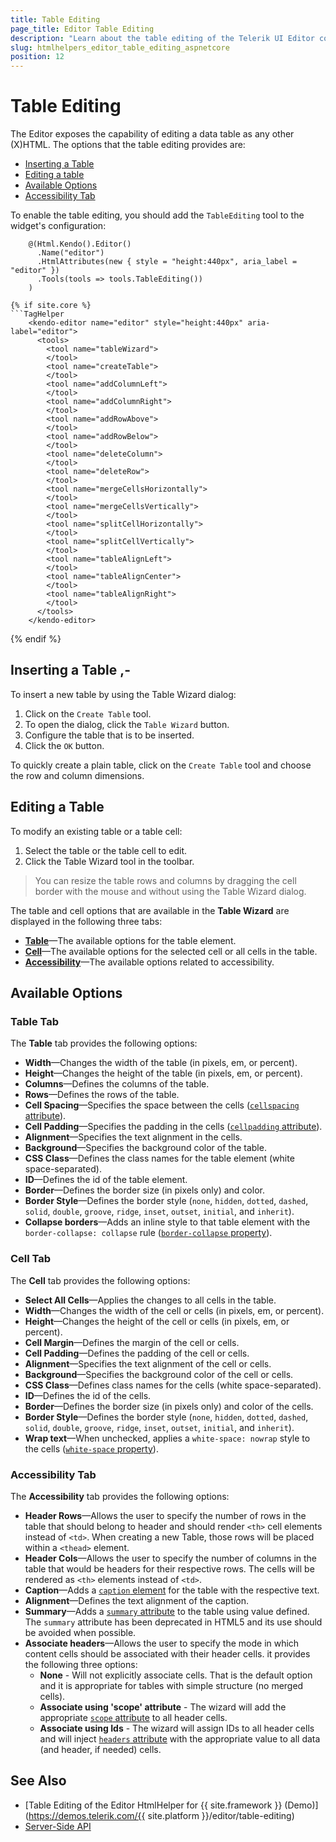 ```yaml
---
title: Table Editing
page_title: Editor Table Editing
description: "Learn about the table editing of the Telerik UI Editor component for {{ site.framework }}."
slug: htmlhelpers_editor_table_editing_aspnetcore
position: 12
---
```


# Table Editing

The Editor exposes the capability of editing a data table as any other (X)HTML. The options that the table editing provides are:

* [Inserting a Table](#inserting-a-table)
* [Editing a table](#editing-a-table)
* [Available Options](#available-options)
* [Accessibility Tab](#accessibility-tab)

To enable the table editing, you should add the `TableEditing` tool to the widget's configuration:

```HtmlHelper
    @(Html.Kendo().Editor()
      .Name("editor")
      .HtmlAttributes(new { style = "height:440px", aria_label = "editor" })
      .Tools(tools => tools.TableEditing())
    )
```
```
{% if site.core %}
```TagHelper
    <kendo-editor name="editor" style="height:440px" aria-label="editor">
      <tools>
        <tool name="tableWizard">
        </tool>
        <tool name="createTable">
        </tool>
        <tool name="addColumnLeft">
        </tool>
        <tool name="addColumnRight">
        </tool>
        <tool name="addRowAbove">
        </tool>
        <tool name="addRowBelow">
        </tool>
        <tool name="deleteColumn">
        </tool>
        <tool name="deleteRow">
        </tool>
        <tool name="mergeCellsHorizontally">
        </tool>
        <tool name="mergeCellsVertically">
        </tool>
        <tool name="splitCellHorizontally">
        </tool>
        <tool name="splitCellVertically">
        </tool>
        <tool name="tableAlignLeft">
        </tool>
        <tool name="tableAlignCenter">
        </tool>
        <tool name="tableAlignRight">
        </tool>
      </tools>
    </kendo-editor>
```
{% endif %}

## Inserting a Table ,-

To insert a new table by using the Table Wizard dialog:

1. Click on the `Create Table` tool.
1. To open the dialog, click the `Table Wizard` button.
1. Configure the table that is to be inserted.
1. Click the `OK` button.

To quickly create a plain table, click on the `Create Table` tool and choose the row and column dimensions. 

## Editing a Table

To modify an existing table or a table cell:

1. Select the table or the table cell to edit.
1. Click the Table Wizard tool in the toolbar.

> You can resize the table rows and columns by dragging the cell border with the mouse and without using the Table Wizard dialog.

The table and cell options that are available in the **Table Wizard** are displayed in the following three tabs:

* [**Table**](#table-tab)&mdash;The available options for the table element.
* [**Cell**](#cell-tab)&mdash;The available options for the selected cell or all cells in the table.
* [**Accessibility**](#accessibility-tab)&mdash;The available options related to accessibility.

## Available Options

### Table Tab

The **Table** tab provides the following options:

* **Width**&mdash;Changes the width of the table (in pixels, em, or percent).
* **Height**&mdash;Changes the height of the table (in pixels, em, or percent).
* **Columns**&mdash;Defines the columns of the table.
* **Rows**&mdash;Defines the rows of the table.
* **Cell Spacing**&mdash;Specifies the space between the cells ([`cellspacing` attribute](http://www.w3schools.com/tags/att_table_cellspacing.asp)).
* **Cell Padding**&mdash;Specifies the padding in the cells ([`cellpadding` attribute](http://www.w3schools.com/tags/att_table_cellpadding.asp)).
* **Alignment**&mdash;Specifies the text alignment in the cells.
* **Background**&mdash;Specifies the background color of the table.
* **CSS Class**&mdash;Defines the class names for the table element (white space-separated).
* **ID**&mdash;Defines the id of the table element.
* **Border**&mdash;Defines the border size (in pixels only) and color.
* **Border Style**&mdash;Defines the border style (`none`, `hidden`, `dotted`, `dashed`, `solid`, `double`, `groove`, `ridge`, `inset`, `outset`, `initial`, and `inherit`).
* **Collapse borders**&mdash;Adds an inline style to that table element with the `border-collapse: collapse` rule ([`border-collapse` property](http://www.w3schools.com/cssref/pr_border-collapse.asp)).

### Cell Tab

The **Cell** tab provides the following options:

* **Select All Cells**&mdash;Applies the changes to all cells in the table.
* **Width**&mdash;Changes the width of the cell or cells (in pixels, em, or percent).
* **Height**&mdash;Changes the height of the cell or cells (in pixels, em, or percent).
* **Cell Margin**&mdash;Defines the margin of the cell or cells.
* **Cell Padding**&mdash;Defines the padding of the cell or cells.
* **Alignment**&mdash;Specifies the text alignment of the cell or cells.
* **Background**&mdash;Specifies the background color of the cell or cells.
* **CSS Class**&mdash;Defines class names for the cells (white space-separated).
* **ID**&mdash;Defines the id of the cells.
* **Border**&mdash;Defines the border size (in pixels only) and color of the cells.
* **Border Style**&mdash;Defines the border style (`none`, `hidden`, `dotted`, `dashed`, `solid`, `double`, `groove`, `ridge`, `inset`, `outset`, `initial`, and `inherit`).
* **Wrap text**&mdash;When unchecked, applies a `white-space: nowrap` style to the cells ([`white-space` property](http://www.w3schools.com/cssref/pr_text_white-space.asp)).

### Accessibility Tab

The **Accessibility** tab provides the following options:

* **Header Rows**&mdash;Allows the user to specify the number of rows in the table that should belong to header and should render `<th>` cell elements instead of `<td>`. When creating a new Table, those rows will be placed within a `<thead>` element.
* **Header Cols**&mdash;Allows the user to specify the number of columns in the table that would be headers for their respective rows. The cells will be rendered as `<th>` elements instead of `<td>`.
* **Caption**&mdash;Adds a [`caption` element](https://developer.mozilla.org/en-US/docs/Web/HTML/Element/caption) for the table with the respective text.
* **Alignment**&mdash;Defines the text alignment of the caption.
* **Summary**&mdash;Adds a [`summary` attribute](http://www.w3schools.com/tags/att_table_summary.asp) to the table using value defined. The `summary` attribute has been deprecated in HTML5 and its use should be avoided when possible.
* **Associate headers**&mdash;Allows the user to specify the mode in which content cells should be associated with their header cells. it provides the following three options:
    * **None** - Will not explicitly associate cells. That is the default option and it is appropriate for tables with simple structure (no merged cells).
    * **Associate using 'scope' attribute** - The wizard will add the appropriate [`scope` attribute](https://developer.mozilla.org/en-US/docs/Web/HTML/Element/th) to all header cells.
    * **Associate using Ids** - The wizard will assign IDs to all header cells and will inject [`headers` attribute](https://developer.mozilla.org/en-US/docs/Web/HTML/Element/td) with the appropriate value to all data (and header, if needed) cells.

## See Also

* [Table Editing of the Editor HtmlHelper for {{ site.framework }} (Demo)](https://demos.telerik.com/{{ site.platform }}/editor/table-editing)
* [Server-Side API](/api/editor)
